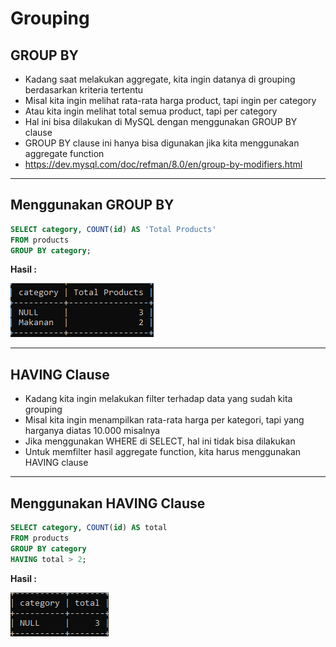 # Grouping

## GROUP BY

- Kadang saat melakukan aggregate, kita ingin datanya di grouping berdasarkan kriteria tertentu
- Misal kita ingin melihat rata-rata harga product, tapi ingin per category
- Atau kita ingin melihat total semua product, tapi per category
- Hal ini bisa dilakukan di MySQL dengan menggunakan GROUP BY clause
- GROUP BY clause ini hanya bisa digunakan jika kita menggunakan aggregate function
- https://dev.mysql.com/doc/refman/8.0/en/group-by-modifiers.html

---

## Menggunakan GROUP BY

```sql
SELECT category, COUNT(id) AS 'Total Products'
FROM products
GROUP BY category;
```

**Hasil :**

![1](../assets/img/29/1.PNG)

---

## HAVING Clause

- Kadang kita ingin melakukan filter terhadap data yang sudah kita grouping
- Misal kita ingin menampilkan rata-rata harga per kategori, tapi yang harganya diatas 10.000 misalnya
- Jika menggunakan WHERE di SELECT, hal ini tidak bisa dilakukan
- Untuk memfilter hasil aggregate function, kita harus menggunakan HAVING clause

---

## Menggunakan HAVING Clause

```sql
SELECT category, COUNT(id) AS total
FROM products
GROUP BY category
HAVING total > 2;
```

**Hasil :**

![2](../assets/img/29/2.png)
